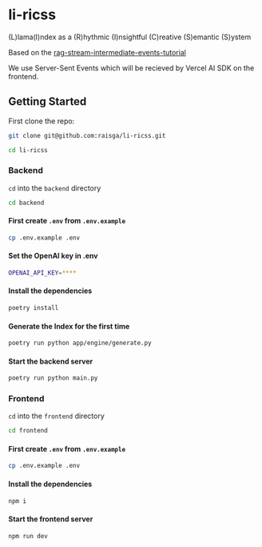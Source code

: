 # li-ricss

(L)lama(I)ndex as a (R)hythmic (I)nsightful (C)reative (S)emantic (S)ystem

Based on the [rag-stream-intermediate-events-tutorial](
https://github.com/rsrohan99/rag-stream-intermediate-events-tutorial)

We use Server-Sent Events which will be recieved by Vercel AI SDK on the frontend.

## Getting Started

First clone the repo:

```bash
git clone git@github.com:raisga/li-ricss.git

cd li-ricss
```

### Backend

`cd` into the `backend` directory

```bash
cd backend
```

#### First create `.env` from `.env.example`

```bash
cp .env.example .env
```

#### Set the OpenAI key in .env

```bash
OPENAI_API_KEY=****
```

#### Install the dependencies

```bash
poetry install
```

#### Generate the Index for the first time

```bash
poetry run python app/engine/generate.py
```

#### Start the backend server

```bash
poetry run python main.py
```

### Frontend

`cd` into the `frontend` directory

```bash
cd frontend
```

#### First create `.env` from `.env.example`

```bash
cp .env.example .env
```

#### Install the dependencies

```bash
npm i
```

#### Start the frontend server

```bash
npm run dev
```
